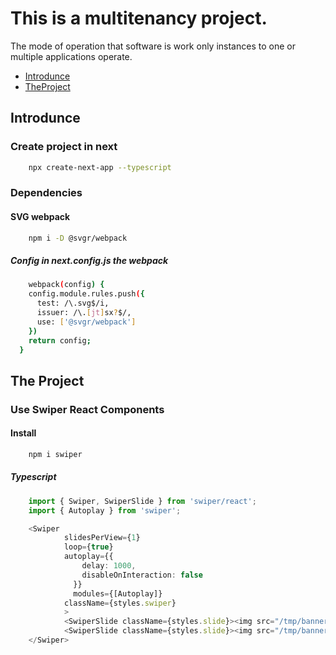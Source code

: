 # This is a multitenancy project.

<p>The mode of operation that software is work only instances to one or multiple applications operate.</p>

<p>

* [Introdunce](#Introdunce)
* [TheProject](#the-project)

</p>

## Introdunce

### Create project in next
```bash
    npx create-next-app --typescript
```

### Dependencies

#### SVG webpack
```bash
    npm i -D @svgr/webpack
```
##### Config in next.config.js the webpack
```bash
    webpack(config) {
    config.module.rules.push({
      test: /\.svg$/i,
      issuer: /\.[jt]sx?$/,
      use: ['@svgr/webpack']
    })
    return config;
  }
```

## The Project

### Use Swiper React Components

#### Install
```bash
    npm i swiper
```

##### Typescript

~~~typescript
    import { Swiper, SwiperSlide } from 'swiper/react';
    import { Autoplay } from 'swiper';

    <Swiper
            slidesPerView={1}
            loop={true}
            autoplay={{
                delay: 1000,
                disableOnInteraction: false
              }}
              modules={[Autoplay]}
            className={styles.swiper}
            >
            <SwiperSlide className={styles.slide}><img src="/tmp/banner1.png" alt=''/></SwiperSlide>
            <SwiperSlide className={styles.slide}><img src="/tmp/banner2.png" alt=''/></SwiperSlide>
    </Swiper>
~~~